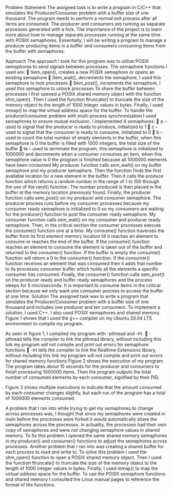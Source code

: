 Problem Statement
 The assigned task is to write a program in C/C++ that simulates the Producer/Consumer
problem with a buffer size of one thousand. The program needs to perform a normal exit
process after all items are consumed. The producer and consumers are running as separate
processes generated with a fork. The importance of the project is to learn more about how to
manage separate processes running at the same time with POSIX semaphores. Essentially, I will
be writing a program to manage a producer producing items in a buffer and consumers
consuming items from the buffer with semaphores.

Approach
 The approach I took for this program was to utilize POSIX semaphores to send signals
between processes. The semaphore functions I used are:
 Sem_open(), creates a new POSIX semaphore or opens an existing semaphore
 Sem_wait(), decrements the semaphore, I used this semaphore to lock processes
 Sem_post(), increments the semaphore, I used this semaphore to unlock processes
To share the buffer between processes I first opened a POSIX shared memory object with
the function shm_open(). Then I used the function ftruncate() to truncate the size of the
memory object to the length of 1000 integer values in bytes. Finally, I used mmap() to map the
virtual address space for the buffer.
To handle the producer/consumer problem with multi-process synchronization I used
semaphores to ensure mutual exclusion. I implemented 4 semaphores:
 p – used to signal that the producer is ready to produce, initialized to 1
 c – used to signal that the consumer is ready to consume, initialized to 0
 b – used to count the total number of empty elements in the buffer, when this
semaphore is 0 the buffer is filled with 1000 integers, the total size of the buffer
 te – used to terminate the program, this semaphore is initialized to 1000000 and
decrements when a consumer consumes an item, when this semaphore value is 0 the
program is finished because all 1000000 elements have been consumed
My producer function calls sem_wait() on my buffer semaphore and my producer
semaphore. Then the function finds the first available location for a new element in the buffer.
Then it calls the produce function which returns a random number in the range of 1 to 100
through the use of the rand() function. The number produced is then placed in the buffer at the
memory location previously found. Finally, the producer function calls sem_post() on my
producer and consumer semaphore. The producer process runs before my consumer processes
because my consumer ready semaphore is initialized to 0 so my consumers are waiting for the
producer() function to post the consumer ready semaphore.
My consumer function calls sem_wait() on my consumer and producer ready
semaphore. Then, in the critical section the consumer processes execute the consume()
function one at a time. My consume() function traverses the buffer from its first element
memory location till it reaches an element to consume or reaches the end of the buffer. If the
consume() function reaches an element to consume the element is taken out of the buffer and
returned to the consumer() function. If the buffer is empty the consume() function will return a
0 to the consumer() function. If the consumer() function receives an element that was
consumed then it adds that number to its processes consumer buffer which holds all the
elements a specific consumer has consumed. Finally, the consumer() function calls sem_post()
on the producer ready and buffer ready semaphores and the process sleeps for 5 microseconds.
It is important to consume items in the critical section because we only want one
consumer process to access the buffer at one time.
Solution
The assigned task was to write a program that simulates the Producer/Consumer
problem with a buffer size of one thousand and includes one producer and ten consumers. To
implement a solution, I used C++. I also used POSIX semaphores and shared memory.
Figure 1 shows that I used the g++ compiler on my Ubuntu 20.04 LTS environment to
compile my program.

As seen in figure 1, I compiled my program with -pthread and -lrt.
 -pthread tells the compiler to link the pthread library, without including this link my
program will not compile and print out errors for semaphore functions
 -lrt tells the compiler to link the Realtime Extensions library, without including this link
my program will not compile and print out errors for shared memory functions
Figure 2 shows the execution of my program. The program takes about 15 seconds for the
producer and consumers to finish processing 1000000 items. Then the program outputs the
total number of consumed elements by each consumer, signified by their PID.

Figure 3 shows multiple executions to indicate that the amount consumed by each
consumer changes slightly, but each run of the program has a total of 1000000 elements
consumed.

A problem that I ran into while trying to get my semaphores to change across processes
was, I thought that since my semaphores were created in main before the processes were
forked it would automatically share the semaphores across the processes. In actuality, the
processes had their own copy of semaphores and were not changing semaphore values in
shared memory. To fix this problem I opened the same shared memory semaphores in my
producer() and consumer() functions to adjust the semaphores across processes.
Another problem that I ran into was creating a shared buffer for each process to read
and write to. To solve this problem I used the shm_open() function to open a POSIX shared
memory object. Then I used the function ftruncate() to truncate the size of the memory object
to the length of 1000 integer values in bytes. Finally, I used mmap() to map the virtual address
space for the buffer.
To use the POSIX semaphore functions and shared memory I consulted the Linux manual
pages to reference the format of the functions.
